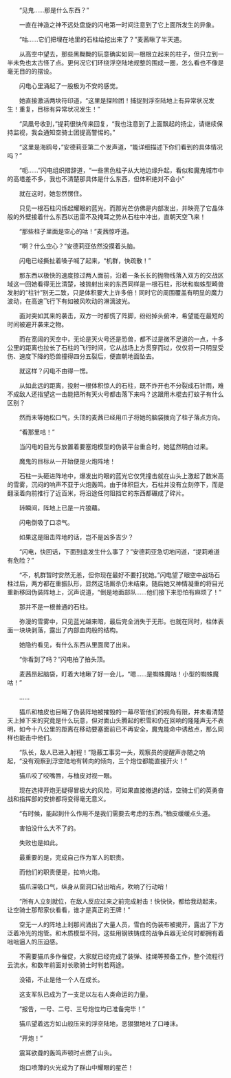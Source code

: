 　　“见鬼……那是什么东西？”

　　一直在神造之神不远处盘旋的闪电第一时间注意到了它上面所发生的异象。

　　“咕……它们把埋在地里的石柱给挖出来了？”麦茜瞅了半天道。

　　从高空中望去，那些黑黝黝的玩意确实如同一根根立起来的柱子，但只立到一半未免也太古怪了点。更何况它们环绕浮空陆地规整的围成一圈，怎么看也不像是毫无目的的摆设。

　　闪电心里涌起了一股极为不安的感觉。

　　她直接激活两块符印道，“这里是探险团！捕捉到浮空陆地上有异常状况发生！重复，目标有异常状况发生！”

　　“凤凰号收到，”提莉很快传来回复，“我也注意到了上面飘起的扬尘，请继续保持监视，我会通知空骑士团提高警惕的。”

　　“这里是海鸥号，”安德莉亚第二个发声道，“能详细描述下你们看到的具体情况吗？”

　　“呃……”闪电组织措辞道，“一些黑色柱子从大地边缘升起，看似和魔鬼城市中的高塔差不多，我也不清楚那具体是什么东西，但体积绝对不会小”

　　就在这时，她忽然愣住。

　　只见一根石柱闪烁起耀眼的蓝光，而那光芒仿佛是内部发出，并映亮了它晶体般的外壁接着什么东西以迅雷不及掩耳之势从石柱中冲出，直朝天空飞来！

　　“那些柱子里面是空心的咕！”麦茜惊呼道。

　　“啊？什么空心？”安德莉亚依然没摸着头脑。

　　闪电已经撕扯着嗓子喊了起来，“机群，快疏散！”

　　那东西以极快的速度掠过两人面前，沿着一条长长的抛物线落入双方的交战区域这一回她看得无比清楚，被抛射出来的东西同样是一根石柱，形状和蜘蛛型畸兽发射的“柱针”别无二致，只是体积要大上许多倍！同时它的周围覆盖有明显的魔力波动，在高速飞行下有如被风吹动的淋漓波光。

　　面对突如其来的袭击，双方一时都慌了阵脚，纷纷掉头俯冲，希望能在最短的时间被避开袭来之物。

　　而在宽阔的天空中，无论是天火号还是恐兽，都不过是微不足道的一点，十多公里的距离也拉长了石柱的飞行时间，它从战场上方贯穿而过，仅仅将一只明显受伤、速度下降的恐兽撞得四分五裂后，便直朝地面坠去。

　　就这样？闪电不由得一愣。

　　从如此远的距离，投射一根体积惊人的石柱，既不炸开也不分裂成石针雨，难不成敌人还指望这一击能把所有天火号都击落下来吗？这跟用木棍去打蚊子有什么区别？

　　然而未等她松口气，头顶的麦茜已经用爪子将她的脑袋拨向了柱子落点方向。

　　“看那里咕！”

　　当闪电的目光与放置着要塞炮模型的伪装平台重合时，她猛然明白过来。

　　魔鬼的目标从一开始便是火炮阵地！

　　石柱一头砸进阵地中，爆发出灼眼的蓝光它仅凭撞击就在山头上激起了数米高的雪雾，沉闷的响声不亚于火炮轰鸣。由于体积巨大，石柱并没有立刻停下，而是翻滚着向前推行了近百米，将沿途任何阻挡它的东西都碾成了碎片。

　　转瞬间，阵地上已是一片狼藉。

　　闪电倒吸了口凉气。

　　如果这是阻击阵地的话，岂不是凶多吉少？

　　“闪电，快回话，下面到底发生什么事了？”安德莉亚急切地问道，“提莉难道有危险？”

　　“不，机群暂时安然无恙，但你现在最好不要打扰她。”闪电望了眼空中战场石柱过后，两方都在重振队形，显然这场厮杀仍未结束。随后她又神情凝重的将目光重新移回伪装阵地上，沉声说道，“倒是地面部队……他们接下来恐怕有麻烦了！”

　　那并不是一根普通的石柱。

　　弥漫的雪雾中，只见蓝光越来暗，最后完全消失于无形。也就在同时，柱体表面一块块剥落，露出了内部血肉般的结构。

　　她隐约看见，有什么东西从里面爬了出来。

　　“你看到了吗？”闪电拍了拍头顶。

　　麦茜昂起脑袋，盯着大地瞅了好一会儿，“嗯……是蜘蛛魔咕！小型的蜘蛛魔咕！”

　　……

　　猫爪和柚皮也目睹了伪装阵地被摧毁的一幕尽管他们的视角有限，并未看清楚天上掉下来的究竟是什么玩意，但对面山头腾起的积雪和仍在回响的隆隆声无不表明，如今十八公里的距离在移动要塞面前已不再安全，魔鬼能命中诱敌点，那么同样也能击中他们。

　　“队长，敌人已进入射程！”隐蔽工事另一头，观察员的提醒声亦随之响起，“没有观察到浮空陆地有转向的倾向，三个炮位都能直接开火！”

　　猫爪咬了咬嘴唇，与柚皮对视一眼。

　　现在选择开炮无疑得冒极大的风险，可如果直接撤退的话，空骑士们的英勇奋战和指挥部的安排都将变得毫无意义。

　　“有时候，能起到什么作用不是我们需要去考虑的东西。”柚皮缓缓点头道。

　　害怕没什么大不了的。

　　失败也是如此。

　　最重要的是，完成自己作为军人的职责。

　　而他们的职责便是，拉响火炮。

　　猫爪深吸口气，纵身从窗洞口钻出哨点，吹响了行动哨！

　　“所有人立刻就位，在敌人反应过来之前完成射击！快快快，都给我动起来，让空骑士那帮家伙看看，谁才是真正的王牌！”

　　空无一人的阵地上刹那间涌出了大量人员，雪白的伪装布被揭开，露出了下方泛着冷光的炮管。和木质模型不同，这些用钢铁铸成的战争兵器无论何时都拥有着咄咄逼人的压迫感。

　　不需要猫爪多作催促，大家就已经完成了装弹、挂绳等预备工作，整个流程行云流水，和数年前面对长歌骑士时判若两途。

　　没错，不止是他一个人在成长。

　　这支军队已成为了一支足以左右人类命运的力量。

　　“报告，一号、二号、三号炮位均已准备完毕！”

　　猫爪望着远方如山般压来的浮空陆地，恶狠狠地吐了口唾沫。

　　“开炮！”

　　震耳欲聋的轰鸣声顿时点燃了山头。

　　炮口喷薄的火光成为了群山中耀眼的星芒！
